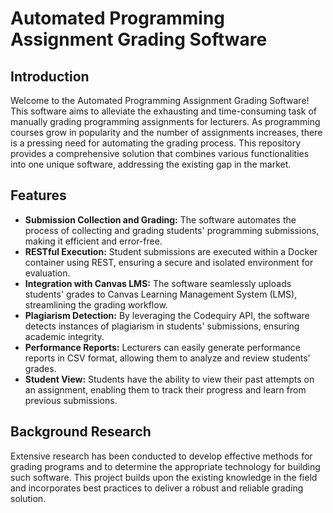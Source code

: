 <h1>Automated Programming Assignment Grading Software</h1>
<h2>Introduction</h2>
    <p>Welcome to the Automated Programming Assignment Grading Software! This software aims to alleviate the exhausting and time-consuming task of manually grading programming assignments for lecturers. As programming courses grow in popularity and the number of assignments increases, there is a pressing need for automating the grading process. This repository provides a comprehensive solution that combines various functionalities into one unique software, addressing the existing gap in the market.</p>

<h2>Features</h2>
    <ul>
        <li><strong>Submission Collection and Grading:</strong> The software automates the process of collecting and grading students' programming submissions, making it efficient and error-free.</li>
        <li><strong>RESTful Execution:</strong> Student submissions are executed within a Docker container using REST, ensuring a secure and isolated environment for evaluation.</li>
        <li><strong>Integration with Canvas LMS:</strong> The software seamlessly uploads students' grades to Canvas Learning Management System (LMS), streamlining the grading workflow.</li>
        <li><strong>Plagiarism Detection:</strong> By leveraging the Codequiry API, the software detects instances of plagiarism in students' submissions, ensuring academic integrity.</li>
        <li><strong>Performance Reports:</strong> Lecturers can easily generate performance reports in CSV format, allowing them to analyze and review students' grades.</li>
        <li><strong>Student View:</strong> Students have the ability to view their past attempts on an assignment, enabling them to track their progress and learn from previous submissions.</li>
    </ul>

<h2>Background Research</h2>
    <p>Extensive research has been conducted to develop effective methods for grading programs and to determine the appropriate technology for building such software. This project builds upon the existing knowledge in the field and incorporates best practices to deliver a robust and reliable grading solution.</p>

